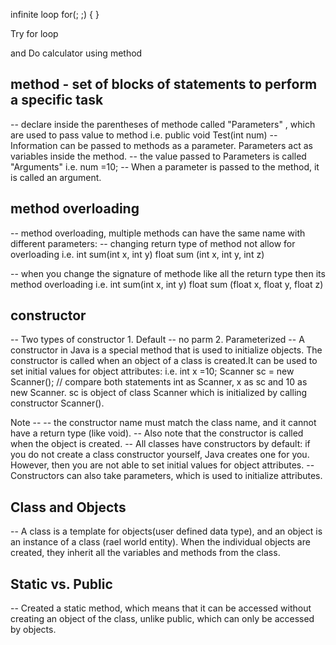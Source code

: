 infinite loop
for(; ;)
{
}

Try for loop

and Do calculator using method

## method - set of blocks of statements to perform a specific task
-- declare inside the parentheses of methode called "Parameters" , which are used to pass value to method
i.e. public void Test(int num)
-- Information can be passed to methods as a parameter. Parameters act as variables inside the method.
-- the value passed to Parameters is called "Arguments"
i.e. num =10;
-- When a parameter is passed to the method, it is called an argument.

## method overloading
-- method overloading, multiple methods can have the same name with different parameters:
-- changing return type of method not allow for overloading
i.e. int sum(int x, int y)
     float sum (int x, int y, int z)

-- when you change the signature of methode like all the return type then its method overloading
i.e. int sum(int x, int y)
float sum (float x, float y, float z)

## constructor
-- Two types of constructor 1. Default -- no parm 2. Parameterized
-- A constructor in Java is a special method that is used to initialize objects. The constructor is called when 
  an object of a class is created.It can be used to set initial values for object attributes:
i.e. int x =10;
Scanner sc  = new Scanner(); // compare both statements int as Scanner, x as sc and 10 as new Scanner.
sc is object of class Scanner which is initialized by calling constructor Scanner().

Note --
-- the constructor name must match the class name, and it cannot have a return type (like void).
-- Also note that the constructor is called when the object is created.
-- All classes have constructors by default: if you do not create a class constructor yourself, 
Java creates one for you. However, then you are not able to set initial values for object attributes.
-- Constructors can also take parameters, which is used to initialize attributes.

## Class and Objects
-- A class is a template for objects(user defined data type), and an object is an instance of a class (rael world entity).
   When the individual objects are created, they inherit all the variables and methods from the class.

## Static vs. Public
-- Created a static method, which means that it can be accessed without creating an object of the class, 
   unlike public, which can only be accessed by objects.